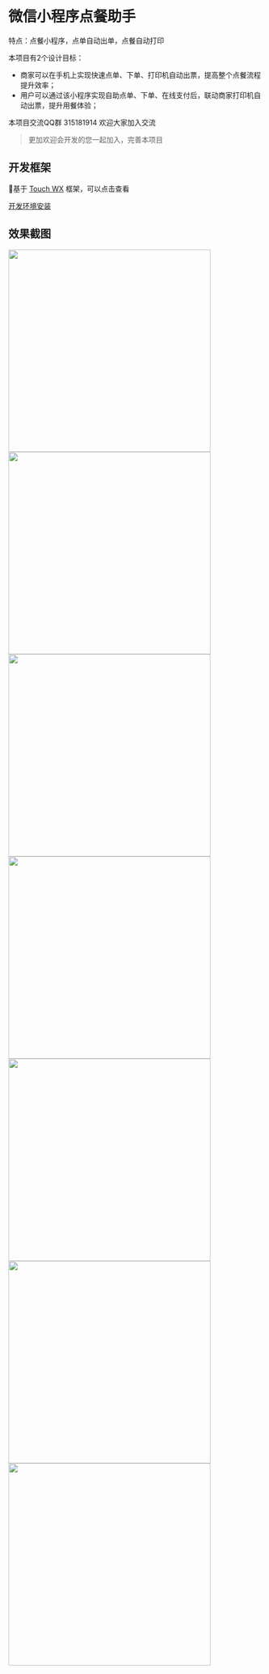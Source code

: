 # 微信小程序点餐助手
特点：点餐小程序，点单自动出单，点餐自动打印

本项目有2个设计目标：

* 商家可以在手机上实现快速点单、下单、打印机自动出票，提高整个点餐流程提升效率；<br>
* 用户可以通过该小程序实现自助点单、下单、在线支付后，联动商家打印机自动出票，提升用餐体验；

本项目交流QQ群 315181914 欢迎大家加入交流

>更加欢迎会开发的您一起加入，完善本项目

## 开发框架

基于 [Touch WX](http://www.wetouch.net/touchwx_doc/quickstart/) 框架，可以点击查看

[开发环境安装](http://www.wetouch.net/touchwx_doc/quickstart/begin/ide)

## 效果截图

<img src="screenshot/1.png" width="400px">
<img src="screenshot/2.png" width="400px">
<img src="screenshot/3.png" width="400px">
<img src="screenshot/4.png" width="400px">
<img src="screenshot/5.png" width="400px">
<img src="screenshot/6.png" width="400px">
<img src="screenshot/7.png" width="400px">